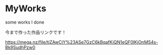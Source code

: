 # MyWorks
some works I done

今まで作った作品リンクです！

https://mega.nz/file/tjZAwCiY%23ASe7GzC6kBqafKiQN1eQF0lKjOnMS4s-Bk9SudhPzw0
